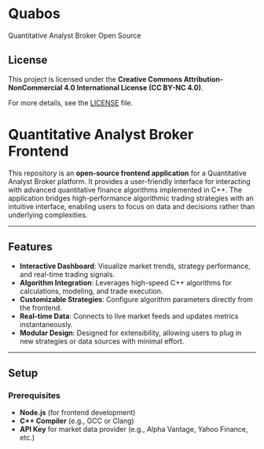 # Quabos
Quantitative Analyst Broker Open Source

## License
This project is licensed under the **Creative Commons Attribution-NonCommercial 4.0 International License (CC BY-NC 4.0)**.

For more details, see the [LICENSE](LICENSE) file.

# Quantitative Analyst Broker Frontend

This repository is an **open-source frontend application** for a Quantitative Analyst Broker platform. It provides a user-friendly interface for interacting with advanced quantitative finance algorithms implemented in C++. The application bridges high-performance algorithmic trading strategies with an intuitive interface, enabling users to focus on data and decisions rather than underlying complexities.

---

## Features

- **Interactive Dashboard**: Visualize market trends, strategy performance, and real-time trading signals.
- **Algorithm Integration**: Leverages high-speed C++ algorithms for calculations, modeling, and trade execution.
- **Customizable Strategies**: Configure algorithm parameters directly from the frontend.
- **Real-time Data**: Connects to live market feeds and updates metrics instantaneously.
- **Modular Design**: Designed for extensibility, allowing users to plug in new strategies or data sources with minimal effort.

---


## Setup

### Prerequisites

- **Node.js** (for frontend development)
- **C++ Compiler** (e.g., GCC or Clang)
- **API Key** for market data provider (e.g., Alpha Vantage, Yahoo Finance, etc.)
